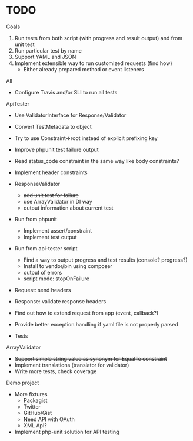 # TODO

Goals

1. Run tests from both script (with progress and result output) and from unit test
2. Run particular test by name
3. Support YAML and JSON
4. Implement extensible way to run customized requests (find how)
    * Either already prepared method or event listeners

All
* Configure Travis and/or SLI to run all tests

ApiTester
* Use ValidatorInterface for Response/Validator
* Convert TestMetadata to object
* Try to use Constraint->root instead of explicit prefixing key
* Improve phpunit test failure output
* Read status_code constraint in the same way like body constraints?
* Implement header constraints
* ResponseValidator
    * ~~add unit test for failure~~
    * use ArrayValidator in DI way
    * output information about current test

* Run from phpunit
    * Implement assert/constraint
    * Implement test output
* Run from api-tester script
    * Find a way to output progress and test results (console? progress?)
    * Install to vendor/bin using composer
    * output of errors
    * script mode: stopOnFailure
* Request: send headers
* Response: validate response headers
* Find out how to extend request from app (event, callback?)
* Provide better exception handling if yaml file is not properly parsed
* Tests

ArrayValidator
* ~~Support simple string value as synonym for EqualTo constraint~~
* Implement translations (translator for validator)
* Write more tests, check coverage


Demo project
* More fixtures
    * Packagist
    * Twitter
    * GitHub/Gist
    * Need API with OAuth
    * XML Api?
* Implement php-unit solution for API testing
